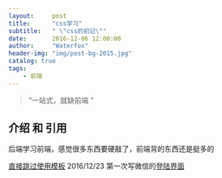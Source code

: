 ```yaml
---
layout:     post
title:      "css学习"
subtitle:   " \"css的初记\""
date:       2016-12-06 12:00:00
author:     "Waterfox"
header-img: "img/post-bg-2015.jpg"
catalog: true
tags:
    - 前端
---
```


> “一站式，就缺前端 ”



## 介绍 和 引用


后端学习前端，感觉很多东西要硬敲了，前端背的东西还是挺多的

[直接跳过使用模板](#build)
2016/12/23  第一次写微信的[登陆界面]("http://htmlpreview.github.io/?https://github.com/superwaterfox/superwaterfox.github.io/Test/index.html")
